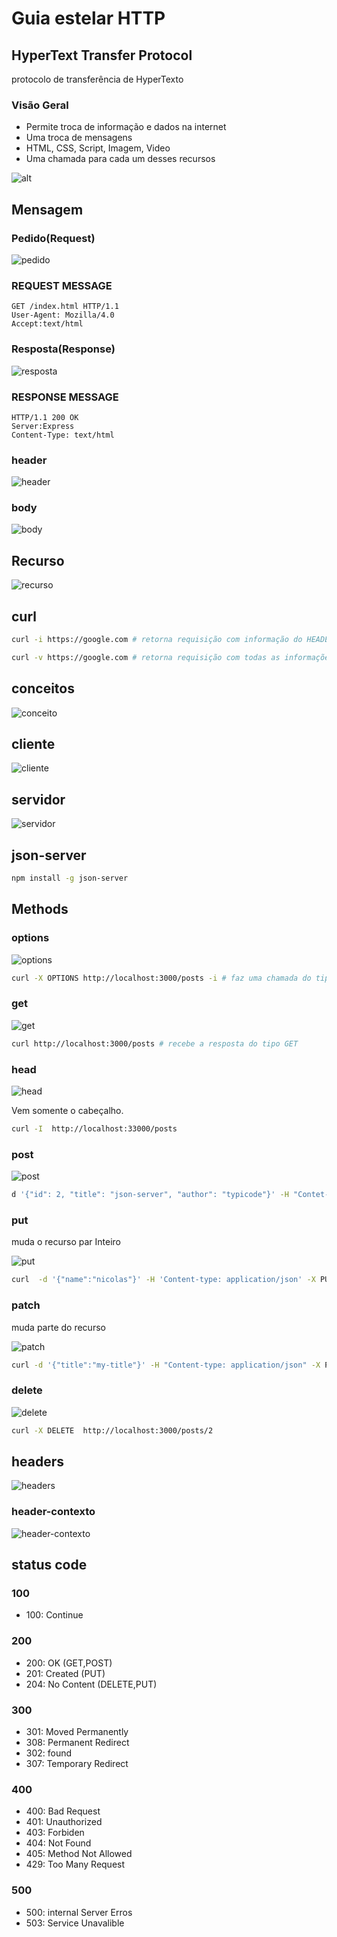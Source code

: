 # Guia estelar HTTP

## HyperText Transfer Protocol

protocolo de transferência de HyperTexto

### Visão Geral

- Permite troca de informação e dados na internet
- Uma troca de mensagens
- HTML, CSS, Script, Imagem, Video
- Uma chamada para cada um desses recursos

![alt](./img/001.png)

## Mensagem

### Pedido(Request)

![pedido](./img/pedido.png)

### REQUEST MESSAGE

~~~~code
GET /index.html HTTP/1.1
User-Agent: Mozilla/4.0
Accept:text/html
~~~~

### Resposta(Response)

![resposta](./img/resposta.png)

### RESPONSE MESSAGE

~~~~code
HTTP/1.1 200 OK
Server:Express
Content-Type: text/html
~~~~

### header

![header](./img/header.png)

### body

![body](./img/body.png)

## Recurso

![recurso](./img/recurso.png)

## curl

~~~~bash
curl -i https://google.com # retorna requisição com informação do HEADER

curl -v https://google.com # retorna requisição com todas as informações
~~~~

## conceitos

![conceito](./img/conceito.png)

## cliente

![cliente](./img/cliente.png)

## servidor

![servidor](./img/servidor.png)

## json-server

~~~~bash
npm install -g json-server
~~~~

## Methods

### options

![options](./img/options.png)

~~~~bash
curl -X OPTIONS http://localhost:3000/posts -i # faz uma chamada do tipo options
~~~~

### get

![get](./img/get.png)

~~~~bash
curl http://localhost:3000/posts # recebe a resposta do tipo GET
~~~~

### head

![head](./img/head.png)

Vem somente o cabeçalho.

~~~~bash
curl -I  http://localhost:33000/posts
~~~~

### post

![post](./img/post.png)

~~~~bash
d '{"id": 2, "title": "json-server", "author": "typicode"}' -H "Contet-type: application/json" -X POST  http://localhost:3000/posts # resposta do tipo POST
~~~~

### put

muda o recurso par Inteiro

![put](./img/put.png)

~~~~bash
curl  -d '{"name":"nicolas"}' -H 'Content-type: application/json' -X PUT  http://localhost:3000/profile
~~~~

### patch

muda parte do recurso

![patch](./img/patch.png)

~~~~bash
curl -d '{"title":"my-title"}' -H "Content-type: application/json" -X PATCH  http://localhost:3000/posts/1
~~~~

### delete

![delete](./img/delete.png)

~~~~bash
curl -X DELETE  http://localhost:3000/posts/2
~~~~

## headers

![headers](./img/headers.png)

### header-contexto

![header-contexto](./img/header-contexto.png)

## status code

### 100

- 100: Continue

### 200

- 200: OK (GET,POST)
- 201: Created (PUT)
- 204: No Content (DELETE,PUT)

### 300

- 301: Moved Permanently
- 308: Permanent Redirect
- 302: found
- 307: Temporary Redirect

### 400

- 400: Bad Request
- 401: Unauthorized
- 403: Forbiden
- 404: Not Found
- 405: Method Not Allowed
- 429: Too Many Request

### 500

- 500: internal Server Erros
- 503: Service Unavalible
